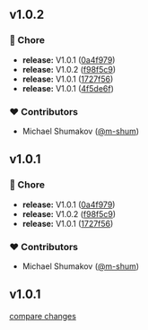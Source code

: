 
## v1.0.2


### 🏡 Chore

- **release:** V1.0.1 ([0a4f979](https://github.com/m-shum/nuxt-helper-utils/commit/0a4f979))
- **release:** V1.0.2 ([f98f5c9](https://github.com/m-shum/nuxt-helper-utils/commit/f98f5c9))
- **release:** V1.0.1 ([1727f56](https://github.com/m-shum/nuxt-helper-utils/commit/1727f56))
- **release:** V1.0.1 ([4f5de6f](https://github.com/m-shum/nuxt-helper-utils/commit/4f5de6f))

### ❤️ Contributors

- Michael Shumakov ([@m-shum](https://github.com/m-shum))

## v1.0.1


### 🏡 Chore

- **release:** V1.0.1 ([0a4f979](https://github.com/m-shum/nuxt-helper-utils/commit/0a4f979))
- **release:** V1.0.2 ([f98f5c9](https://github.com/m-shum/nuxt-helper-utils/commit/f98f5c9))
- **release:** V1.0.1 ([1727f56](https://github.com/m-shum/nuxt-helper-utils/commit/1727f56))

### ❤️ Contributors

- Michael Shumakov ([@m-shum](https://github.com/m-shum))

## v1.0.1

[compare changes](https://github.com/m-shum/nuxt-helper-utils/compare/v1.0.2...v1.0.1)

